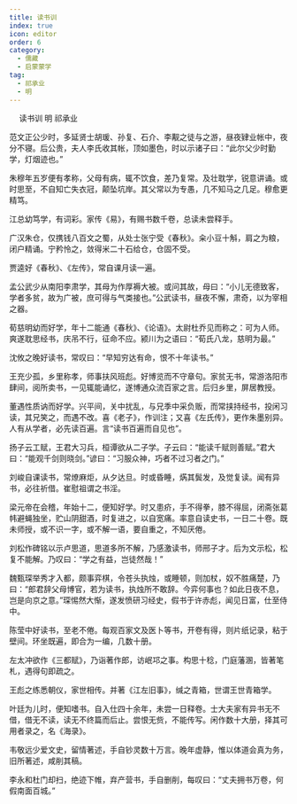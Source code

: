 ```yaml
---
title: 读书训
index: true
icon: editor
order: 6
category:
  - 儒藏
  - 启蒙蒙学
tag:
  - 祁承业
  - 明
---
```

　
读书训 明 祁承业  

范文正公少时，多延贤士胡瑗、孙复、石介、李觏之徒与之游，昼夜肄业帐中，夜分不寝。后公贵，夫人李氏收其帐，顶如墨色，时以示诸子曰：“此尔父少时勤学，灯烟迹也。”  

朱穆年五岁便有孝称，父母有病，辄不饮食，差乃复常。及壮耽学，锐意讲诵。或时思至，不自知亡失衣冠，颠坠坑岸。其父常以为专愚，几不知马之几足。穆愈更精笃。  

江总幼笃学，有词彩。家传《易》，有赐书数千卷，总读未尝释手。  

广汉朱仓，仅携钱八百文之蜀，从处士张宁受《春秋》。籴小豆十斛，肩之为粮，闭户精诵。宁矜怜之，敛得米二十石给仓，仓固不受。  

贾逵好《春秋》、《左传》，常自课月读一遍。  

孟公武少从南阳李肃学，其母为作厚褥大被。或问其故，母曰：“小儿无德致客，学者多贫，故为广被，庶可得与气类接也。”公武读书，昼夜不懈，肃奇，以为宰相之器。  

荀慈明幼而好学，年十二能通《春秋》、《论语》。太尉杜乔见而称之：可为人师。爽遂耽思经书，庆吊不行，征命不应。颍川为之语曰：“荀氏八龙，慈明为最。”  

沈攸之晚好读书，常叹曰：“早知穷达有命，恨不十年读书。”  

王充少孤，乡里称孝，师事扶风班彪。好博览而不守章句。家贫无书，常游洛阳市肆间，阅所卖书，一见辄能诵忆，遂博通众流百家之言。后归乡里，屏居教授。  

董遇性质讷而好学。兴平间，关中扰乱，与兄季中采负贩，而常挟持经书，投闲习读，其兄笑之，而遇不改。喜《老子》，作训注；又喜《左氏传》，更作朱墨别异。人有从学者，必先读百遍。言“读书百遍而自见也”。  

扬子云工赋，王君大习兵，桓谭欲从二子学。子云曰：“能读千赋则善赋。”君大曰：“能观千剑则晓剑。”谚曰：“习服众神，巧者不过习者之门。”  

刘峻自课读书，常燎麻炬，从夕达旦。时或昏睡，焫其鬓发，及觉复读。闻有异书，必往祈借。崔慰祖谓之书淫。  

梁元帝在会稽，年始十二，便知好学。时又患疥，手不得拳，膝不得屈，闭斋张葛帏避蝇独坐，贮山阴甜酒，时复进之，以自宽痛。率意自读史书，一日二十卷。既未师授，或不识一字，或不解一语，要自重之，不知厌倦。  

刘松作碑铭以示卢思道，思道多所不解，乃感激读书，师邢子才。后为文示松，松复不能解。乃叹曰：“学之有益，岂徒然哉！”  

魏甄琛举秀才入都，颇事弈棋，令苍头执烛，或睡顿，则加杖，奴不胜痛楚，乃曰：“郎君辞父母博官，若为读书，执烛所不敢辞。今弈何事也？如此日夜不息，岂是向京之意。”琛惕然大惭，遂发愤研习经史，假书于许赤彪，闻见日富，仕至侍中。  

陈莹中好读书，至老不倦。每观百家文及医卜等书，开卷有得，则片纸记录，粘于壁间。环坐既遍，即合为一编，几数十册。  

左太冲欲作《三都赋》，乃诣著作郎，访岷邛之事。构思十稔，门庭藩溷，皆著笔札，遇得句即疏之。  

王彪之练悉朝仪，家世相传。并著《江左旧事》，缄之青箱，世谓王世青箱学。  

叶廷为儿时，便知嗜书。自入仕四十余年，未尝一日释卷。士大夫家有异书无不借，借无不读，读无不终篇而后止。尝恨无赀，不能传写。闲作数十大册，择其可用者录之，名《海录》。  

韦敬远少爱文史，留情著述，手自钞灵数十万言。晚年虚静，惟以体道会真为务，旧所著述，咸削其稿。  

李永和杜门却扫，绝迹下帷，弃产营书，手自删削，每叹曰：“丈夫拥书万卷，何假南面百城。”  

